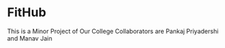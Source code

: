﻿# FitHub
This is a Minor Project of Our College
Collaborators are Pankaj Priyadershi and Manav Jain
